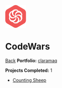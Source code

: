 ![Codewars Icon](codewars.svg)
# CodeWars

[Back](../README.md)
**Portfolio:** [claramaq](https://www.codewars.com/users/claramaq)

**Projects Completed:** 1

- [Counting Sheep](counting-sheep.js)